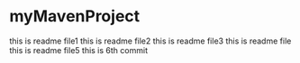 # myMavenProject
this is readme file1
this is readme file2
this is readme file3
this is readme file 
this is readme file5
this is 6th commit

